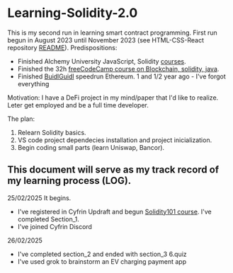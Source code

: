 # Learning-Solidity-2.0
This is my second run in learning smart contract programming. First run begun in August 2023 until November 2023 (see HTML-CSS-React repository [README](https://github.com/Azshken/HTML-CSS-React)).
Predispositions: 
- Finished Alchemy University JavaScript, Solidity [courses](https://www.alchemy.com/university/courses).
- Finished the 32h [freeCodeCamp course on Blockchain, solidity, java](https://www.youtube.com/watch?v=gyMwXuJrbJQ).
- Finished [BuidlGuidl](https://buidlguidl.com/) speedrun Ethereum. 1 and 1/2 year ago - I've forgot everything

Motivation: I have a DeFi project in my mind/paper that I'd like to realize. Leter get employed and be a full time developer.

The plan:
1) Relearn Solidity basics.
2) VS code project dependecies installation and project inicialization.
3) Begin coding small parts (learn Uniswap, Bancor).

## This document will serve as my track record of my learning process (LOG).
25/02/2025 It begins.
  - I've registered in Cyfrin Updraft and begun [Solidity101 course](https://updraft.cyfrin.io/courses/solidity/simple-storage/solidity-arrays-and-structs). I've completed Section_1.
  - I've joined Cyfrin Discord

26/02/2025
  - I've completed section_2 and ended with section_3 6.quiz
  - I've used grok to brainstorm an EV charging payment app
